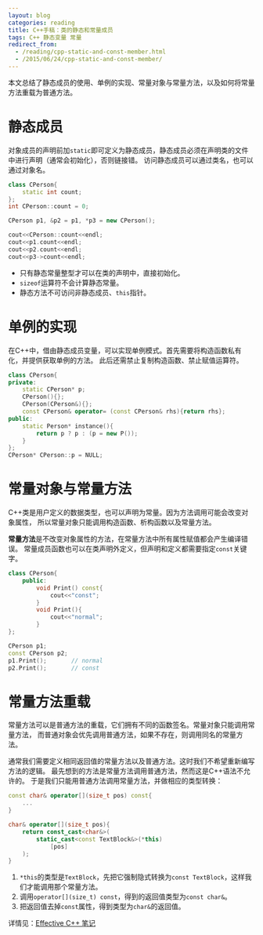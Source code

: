 ```yaml
---
layout: blog 
categories: reading
title: C++手稿：类的静态和常量成员
tags: C++ 静态变量 常量
redirect_from:
  - /reading/cpp-static-and-const-member.html
  - /2015/06/24/cpp-static-and-const-member/
---
```


本文总结了静态成员的使用、单例的实现、常量对象与常量方法，以及如何将常量方法重载为普通方法。

# 静态成员

对象成员的声明前加`static`即可定义为静态成员，静态成员必须在声明类的文件中进行声明（通常会初始化），否则链接错。
访问静态成员可以通过类名，也可以通过对象名。

```cpp
class CPerson{
    static int count;
};
int CPerson::count = 0;

CPerson p1, &p2 = p1, *p3 = new CPerson();

cout<<CPerson::count<<endl;
cout<<p1.count<<endl;
cout<<p2.count<<endl;
cout<<p3->count<<endl;
```

* 只有静态常量整型才可以在类的声明中，直接初始化。
* `sizeof`运算符不会计算静态常量。
* 静态方法不可访问非静态成员、`this`指针。

# 单例的实现

在C++中，借由静态成员变量，可以实现单例模式。首先需要将构造函数私有化，并提供获取单例的方法。
此后还需禁止复制构造函数、禁止赋值运算符。

```cpp
class CPerson{
private:
    static CPerson* p;
    CPerson(){};
    CPerson(CPerson&){};
    const CPerson& operator= (const CPerson& rhs){return rhs};
public:
    static Person* instance(){
        return p ? p : (p = new P());
    }
};
CPerson* CPerson::p = NULL;
```

<!--more-->

# 常量对象与常量方法

C++类是用户定义的数据类型，也可以声明为常量。因为方法调用可能会改变对象属性，
所以常量对象只能调用构造函数、析构函数以及常量方法。

**常量方法**是不改变对象属性的方法，在常量方法中所有属性赋值都会产生编译错误。
常量成员函数也可以在类声明外定义，但声明和定义都需要指定`const`关键字。

```cpp
class CPerson{
    public:
        void Print() const{
            cout<<"const";
        }
        void Print(){
            cout<<"normal";
        }
};

CPerson p1;
const CPerson p2;
p1.Print();       // normal
p2.Print();       // const
```

# 常量方法重载

常量方法可以是普通方法的重载，它们拥有不同的函数签名。常量对象只能调用常量方法，
而普通对象会优先调用普通方法，如果不存在，则调用同名的常量方法。

通常我们需要定义相同返回值的常量方法以及普通方法。这时我们不希望重新编写方法的逻辑。
最先想到的方法是常量方法调用普通方法，然而这是C++语法不允许的。
于是我们只能用普通方法调用常量方法，并做相应的类型转换：

```cpp
const char& operator[](size_t pos) const{
    ...
}

char& operator[](size_t pos){
    return const_cast<char&>(
        static_cast<const TextBlock&>(*this)
            [pos]   
    );
}
```

1. `*this`的类型是`TextBlock`，先把它强制隐式转换为`const TextBlock`，这样我们才能调用那个常量方法。
2. 调用`operator[](size_t) const`，得到的返回值类型为`const char&`。
3. 把返回值去掉`const`属性，得到类型为`char&`的返回值。

详情见：[Effective C++ 笔记](/2014/05/04/effective-cpp.html)
